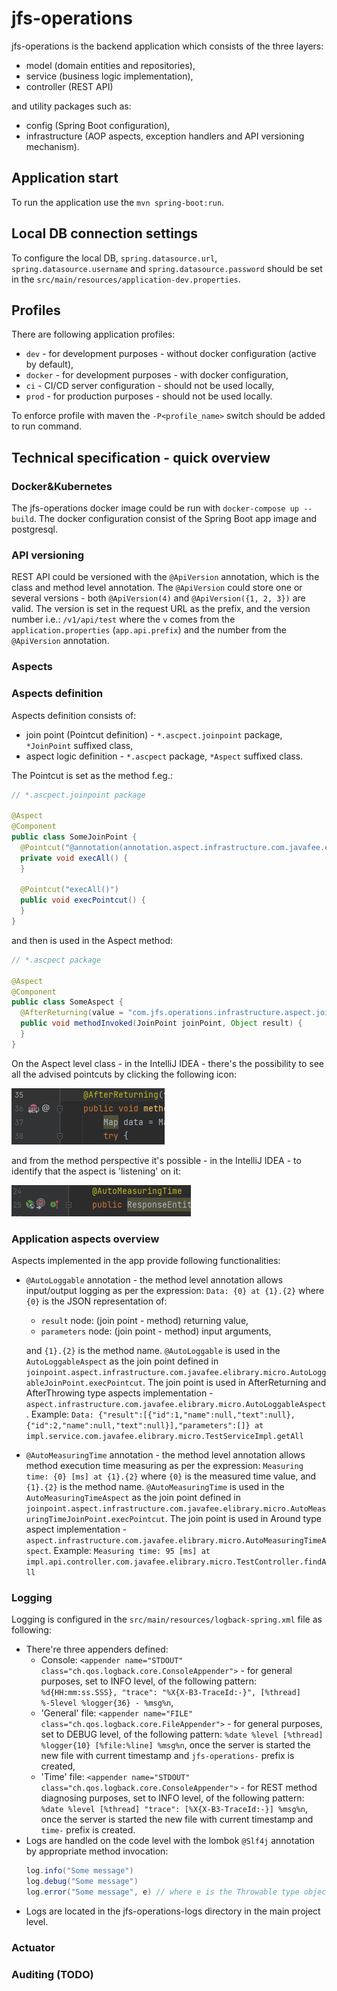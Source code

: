 # jfs-operations

jfs-operations is the backend application which consists of the three layers:

* model (domain entities and repositories),
* service (business logic implementation),
* controller (REST API)

and utility packages such as:

* config (Spring Boot configuration),
* infrastructure (AOP aspects, exception handlers and API versioning mechanism).

## Application start

To run the application use the `mvn spring-boot:run`.

## Local DB connection settings

To configure the local DB, `spring.datasource.url`, `spring.datasource.username` and `spring.datasource.password`
should be set in the `src/main/resources/application-dev.properties`.

## Profiles

There are following application profiles:

* `dev` - for development purposes - without docker configuration (active by default),
* `docker` - for development purposes - with docker configuration,
* `ci` - CI/CD server configuration - should not be used locally,
* `prod` - for production purposes - should not be used locally.

To enforce profile with maven the `-P<profile_name>` switch should be added to run command.

## Technical specification - quick overview

### Docker&Kubernetes
The jfs-operations docker image could be run with `docker-compose up --build`. The docker configuration consist of the 
Spring Boot app image and postgresql.

### API versioning
REST API could be versioned with the `@ApiVersion` annotation, which is the class and method level annotation. 
The `@ApiVersion` could store one or several versions - both `@ApiVersion(4)` and `@ApiVersion({1, 2, 3})` are valid.
The version is set in the request URL as the prefix, and the version number i.e.: `/v1/api/test` 
where the `v` comes from the `application.properties` (`app.api.prefix`) and the number from the `@ApiVersion` annotation. 

### Aspects
### Aspects definition
Aspects definition consists of:

* join point (Pointcut definition) - `*.ascpect.joinpoint` package,  `*JoinPoint` suffixed class,
* aspect logic definition - `*.ascpect` package,  `*Aspect` suffixed class. 

The Pointcut is set as the method f.eg.:

```java
// *.ascpect.joinpoint package

@Aspect
@Component
public class SomeJoinPoint {
  @Pointcut("@annotation(annotation.aspect.infrastructure.com.javafee.elibrary.micro.AutoLoggable)")
  private void execAll() {
  }

  @Pointcut("execAll()")
  public void execPointcut() {
  }
}
```

and then is used in the Aspect method:

```java
// *.ascpect package

@Aspect
@Component
public class SomeAspect {
  @AfterReturning(value = "com.jfs.operations.infrastructure.aspect.joinpoint.SomeJoinPoint.execPointcut()", returning = "result")
  public void methodInvoked(JoinPoint joinPoint, Object result) {
  }
}
```

On the Aspect level class - in the IntelliJ IDEA - there's the possibility to see all the advised pointcuts by clicking the 
following icon:

![advise-method.png](src/main/resources/readme/advise-method.png)

and from the method perspective it's possible - in the IntelliJ IDEA - to identify that the aspect is 'listening' on it:

![aop-advice.png](src/main/resources/readme/aop-advice.png)

### Application aspects overview
Aspects implemented in the app provide following functionalities:

* `@AutoLoggable` annotation - the method level annotation allows input/output logging as per the expression: 
`Data: {0} at {1}.{2}` where `{0}` is the JSON representation of:
  * `result` node: (join point - method) returning value,
  * `parameters` node: (join point - method) input arguments,
  
  and `{1}.{2}` is the method name. `@AutoLoggable` is used in the `AutoLoggableAspect` as the join point defined in
  `joinpoint.aspect.infrastructure.com.javafee.elibrary.micro.AutoLoggableJoinPoint.execPointcut`. The join point is used in
  AfterReturning and AfterThrowing type aspects implementation - `aspect.infrastructure.com.javafee.elibrary.micro.AutoLoggableAspect`. 
  Example:
  `Data: {"result":[{"id":1,"name":null,"text":null},{"id":2,"name":null,"text":null}],"parameters":[]} at impl.service.com.javafee.elibrary.micro.TestServiceImpl.getAll`


* `@AutoMeasuringTime` annotation - the method level annotation allows method execution time measuring as per the expression:
  `Measuring time: {0} [ms] at {1}.{2}` where `{0}` is the measured time value, and `{1}.{2}` is the method name. 
  `@AutoMeasuringTime` is used in the `AutoMeasuringTimeAspect` as the join point defined in
  `joinpoint.aspect.infrastructure.com.javafee.elibrary.micro.AutoMeasuringTimeJoinPoint.execPointcut`. The join point is used in
  Around type aspect implementation - `aspect.infrastructure.com.javafee.elibrary.micro.AutoMeasuringTimeAspect`.
  Example:
  `Measuring time: 95 [ms] at impl.api.controller.com.javafee.elibrary.micro.TestController.findAll`
  
### Logging
Logging is configured in the `src/main/resources/logback-spring.xml` file as following:

* There're three appenders defined:
  * Console: `<appender name="STDOUT" class="ch.qos.logback.core.ConsoleAppender">` - for general purposes, set to INFO level, 
    of the following pattern: `%d{HH:mm:ss.SSS}, "trace": "%X{X-B3-TraceId:-}", [%thread] %-5level %logger{36} - %msg%n`,
  * 'General' file: `<appender name="FILE" class="ch.qos.logback.core.FileAppender">` - for general purposes, set to DEBUG level, 
    of the following pattern: `%date %level [%thread] %logger{10} [%file:%line] %msg%n`, once the server is started 
    the new file with current timestamp and `jfs-operations-` prefix is created,
  * 'Time' file: `<appender name="STDOUT" class="ch.qos.logback.core.ConsoleAppender">` - for REST method diagnosing purposes, 
    set to INFO level, of the following pattern: `%date %level [%thread] "trace": [%X{X-B3-TraceId:-}] %msg%n`, once the server 
    is started the new file with current timestamp and `time-` prefix is created.
* Logs are handled on the code level with the lombok `@Slf4j` annotation by appropriate method invocation:
    ```java 
    log.info("Some message")
    log.debug("Some message")
    log.error("Some message", e) // where e is the Throwable type object
    ```
* Logs are located in the jfs-operations-logs directory in the main project level.

### Actuator

### Auditing (TODO)

